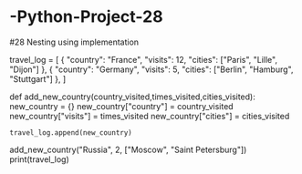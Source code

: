 # -Python-Project-28
#28 Nesting using implementation

travel_log = [
{
  "country": "France",
  "visits": 12,
  "cities": ["Paris", "Lille", "Dijon"]
},
{
  "country": "Germany",
  "visits": 5,
  "cities": ["Berlin", "Hamburg", "Stuttgart"]
},
]

def add_new_country(country_visited,times_visited,cities_visited):
    new_country = {}
    new_country["country"] = country_visited
    new_country["visits"] = times_visited
    new_country["cities"] = cities_visited

    travel_log.append(new_country)

add_new_country("Russia", 2, ["Moscow", "Saint Petersburg"])
print(travel_log)
